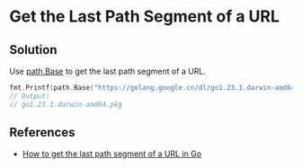 # Get the Last Path Segment of a URL

## Solution
Use [path.Base](https://pkg.go.dev/path#Base) to get the last path segment of a URL.

```go
fmt.Printf(path.Base("https://golang.google.cn/dl/go1.23.1.darwin-amd64.pkg"))
// Output:
// go1.23.1.darwin-amd64.pkg
```

## References
* [How to get the last path segment of a URL in Go](https://freshman.tech/snippets/go/get-last-path-url/)
